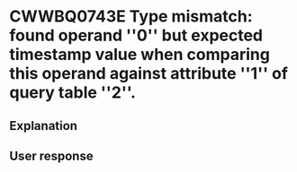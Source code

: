 # CWWBQ0743E Type mismatch: found operand ''0'' but expected timestamp value when comparing this operand against attribute ''1'' of query table ''2''.

## Explanation

## User response